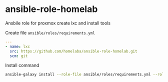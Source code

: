 # ansible-role-homelab
Ansbile role for proxmox create lxc and install tools

Create file `ansible/roles/requirements.yml`

```yaml
---
- name: lxc
  src: https://github.com/homelaba/ansible-role-homelab.git
  scm: git
```

Install command

```bash
ansible-galaxy install --role-file ansible/roles/requirements.yml --roles-path ansible/roles/ --ignore-errors
```

